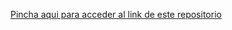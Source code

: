 [Pincha aqui para acceder al link de este repositorio](https://github.com/rnoguer22/El_Mensajero.git)
